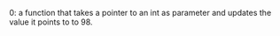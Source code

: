 0: a function that takes a pointer to an int as parameter and updates the value it points to to 98.
